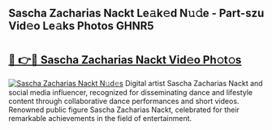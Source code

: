 ## Sascha Zacharias Nackt Le𝚊k𝚎d N𝚞𝚍e - Part-szu Vid𝚎o Le𝚊ks Photos GHNR5

# <h2><a href="http://fbah74b.evod.top/?m=Sascha+Zacharias+Nackt">🔗 👉🔴 Sascha Zacharias Nackt Vid𝚎o Ph𝚘t𝚘s</a></h2>

[![Sascha Zacharias Nackt N𝚞d𝚎s](https://i.imgur.com/8V9OHl7.gif)](http://fbah74b.evod.top/?m=Sascha+Zacharias+Nackt)
Digital artist Sascha Zacharias Nackt and social media influencer, recognized for disseminating dance and lifestyle content through collaborative dance performances and short videos. Renowned public figure Sascha Zacharias Nackt, celebrated for their remarkable achievements in the field of entertainment. 
